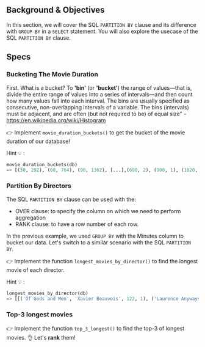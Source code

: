 ## Background & Objectives

In this section, we will cover the SQL `PARTITION BY` clause and its difference with `GROUP BY` in a `SELECT` statement. You will also explore the usecase of  the SQL `PARTITION BY` clause.

## Specs

### Bucketing The Movie Duration

First. What is a bucket?
To **'bin'** (or **'bucket'**) the range of values—that is, divide the entire range of values into a series of intervals—and then count how many values fall into each interval. The bins are usually specified as consecutive, non-overlapping intervals of a variable. The bins (intervals) must be adjacent, and are often (but not required to be) of equal size" - https://en.wikipedia.org/wiki/Histogram

👉 Implement `movie_duration_buckets()` to get the bucket of the movie duration of our database!


Hint 💡 :

```python
movie_duration_buckets(db)
=> [(30, 292), (60, 764), (90, 1362), [...],(690, 2), (900, 1), (1020, 1)]
```

### Partition By Directors

The SQL `PARTITION BY` clause can be used with the:
- OVER clause: to specify the column on which we need to perform aggregation
- RANK clause: to have a row number of each row.

In the previous example, we used `GROUP BY` with the Minutes column to bucket our data. Let's switch to a similar scenario with the SQL `PARTITION BY`.

👉 Implement the function `longest_movies_by_director()` to find the longest movie of each director.

Hint 💡 :

```python
longest_movies_by_director(db)
=> [[('Of Gods and Men', 'Xavier Beauvois', 122, 1), ('Laurence Anyways', 'Xavier Dolan', 168, 1), [...], ('Hitman', 'Xavier Gens', 100, 3)]
```

### Top-3 longest movies

👉 Implement the function `top_3_longest()` to find the top-3 of longest movies. 👌 Let's **rank** them!
